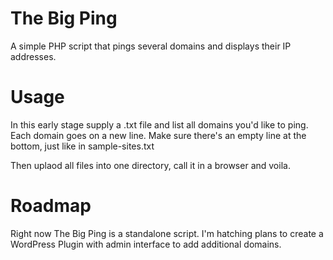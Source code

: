 The Big Ping
============

A simple PHP script that pings several domains and displays their IP addresses.


Usage
=====

In this early stage supply a .txt file and list all domains you'd like to ping. Each domain goes on a new line. Make sure there's an empty line at the bottom, just like in sample-sites.txt

Then uplaod all files into one directory, call it in a browser and voila.


Roadmap
=======

Right now The Big Ping is a standalone script. I'm hatching plans to create a WordPress Plugin with admin interface to add additional domains.
